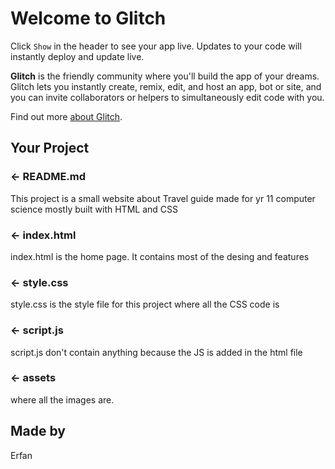 Welcome to Glitch
=================

Click `Show` in the header to see your app live. Updates to your code will instantly deploy and update live.

**Glitch** is the friendly community where you'll build the app of your dreams. Glitch lets you instantly create, remix, edit, and host an app, bot or site, and you can invite collaborators or helpers to simultaneously edit code with you.

Find out more [about Glitch](https://glitch.com/about).


Your Project
------------

### ← README.md

This project is a small website about Travel guide made for yr 11 computer science mostly built with HTML and CSS

### ← index.html

index.html is the home page. It contains most of the desing and features 

### ← style.css

style.css is the style file for this project where all the CSS code is

### ← script.js

script.js don't contain anything because the JS is added in the html file

### ← assets

where all the images are.

Made by
-------------------

Erfan 
